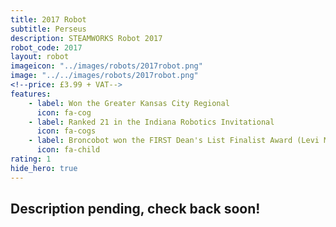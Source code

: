 ```yaml
---
title: 2017 Robot
subtitle: Perseus
description: STEAMWORKS Robot 2017
robot_code: 2017
layout: robot
imageicon: "../images/robots/2017robot.png"
image: "../../images/robots/2017robot.png"
<!--price: £3.99 + VAT-->
features:
    - label: Won the Greater Kansas City Regional
      icon: fa-cog 
    - label: Ranked 21 in the Indiana Robotics Invitational
      icon: fa-cogs 
    - label: Broncobot won the FIRST Dean's List Finalist Award (Levi Madden)
      icon: fa-child 
rating: 1
hide_hero: true
---
```


<h2>Description pending, check back soon!</h2>
